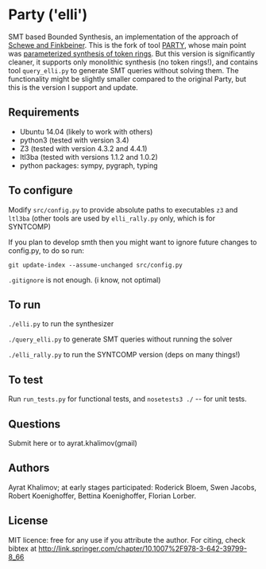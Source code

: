 # Party ('elli')

SMT based Bounded Synthesis, an implementation of the approach of 
[Schewe and Finkbeiner](https://www.react.uni-saarland.de/publications/atva07.pdf).
This is the fork of tool [PARTY](https://github.com/5nizza/Party),
whose main point was 
[parameterized synthesis of token rings](http://link.springer.com/chapter/10.1007/978-3-642-39799-8_66).
But this version is significantly cleaner,
it supports only monolithic synthesis (no token rings!), 
and contains tool `query_elli.py` to generate SMT queries without solving them.
The functionality might be slightly smaller compared to the original Party,
but this is the version I support and update.

## Requirements
- Ubuntu 14.04 (likely to work with others)
- python3 (tested with version 3.4)
- Z3 (tested with version 4.3.2 and 4.4.1)
- ltl3ba (tested with versions 1.1.2 and 1.0.2)
- python packages: sympy, pygraph, typing

## To configure
Modify `src/config.py` to provide absolute paths to executables `z3` and `ltl3ba`
(other tools are used by `elli_rally.py` only, which is for SYNTCOMP)

If you plan to develop smth then you might want to ignore future changes to config.py, to do so run:
	
	git update-index --assume-unchanged src/config.py

`.gitignore` is not enough.
(i know, not optimal)

## To run
`./elli.py` to run the synthesizer

`./query_elli.py` to generate SMT queries without running the solver

`./elli_rally.py` to run the SYNTCOMP version (deps on many things!)

## To test
Run `run_tests.py` for functional tests, and `nosetests3 ./` -- for unit tests.

## Questions
Submit here or to ayrat.khalimov(gmail)

## Authors
Ayrat Khalimov; at early stages participated:
Roderick Bloem, Swen Jacobs, Robert Koenighoffer, Bettina Koenighoffer, Florian Lorber.

## License
MIT licence: free for any use if you attribute the author. 
For citing, check bibtex at http://link.springer.com/chapter/10.1007%2F978-3-642-39799-8_66
